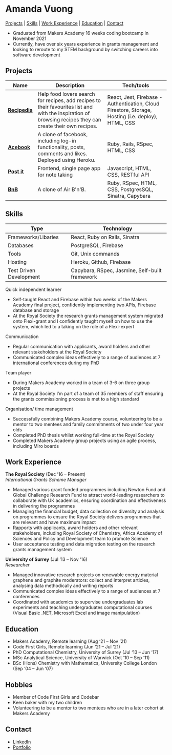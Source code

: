 # Amanda Vuong 

[Projects](https://github.com/mandyvuong/CV#Projects) | [Skills](https://github.com/mandyvuong/CV#Skills) | [Work Experience](https://github.com/mandyvuong/CV#Work-Experience) | [Education](https://github.com/mandyvuong/CV#Education) | [Contact](https://github.com/mandyvuong/CV#Contact)

- Graduated from Makers Academy 16 weeks coding bootcamp in November 2021
- Currently, have over six years experience in grants management and looking to reroute to my STEM background by switching careers into software development

## Projects

| Name                                                                  | Description                                                                                                                                               | Tech/tools                                                                                         |
| --------------------------------------------------------------------- | --------------------------------------------------------------------------------------------------------------------------------------------------------- | -------------------------------------------------------------------------------------------------- |
| **[Recipedia](https://github.com/mandyvuong/Recipedia)**              | Help food lovers search for recipes, add recipes to their favourites list and with the inspiration of browsing recipes they can create their own recipes. | React, Jest, Firebase - Authentication, Cloud Firestore, Storage, Hosting (i.e. deploy), HTML, CSS |
| **[Acebook](https://github.com/mandyvuong/acebook-all-css-no-style)** | A clone of facebook, including log-in functionality, posts, comments and likes. Deployed using Heroku.                                                    | Ruby, Rails, RSpec, HTML, CSS                                                                      |
| **[Post it](https://github.com/mandyvuong/notes_app)**                | Frontend, single page app for note taking                                                                                                                 | Javascript, HTML, CSS, RESTful API                                                                 |
| **[BnB](https://github.com/mandyvuong/makers-bnb)**                   | A clone of Air B'n'B.                                                                                                                                     | Ruby, RSpec, HTML, CSS, PostgresSQL, Sinatra, Capybara                                             |

## Skills

| Type                    | Technology                                     |
| ----------------------- | ---------------------------------------------- |
| Frameworks/Libaries     | React, Ruby on Rails, Sinatra                  |
| Databases               | PostgreSQL, Firebase                           |
| Tools                   | Git, Unix commands                             |
| Hosting                 | Heroku, Github, Firebase                       |
| Test Driven Development | Capybara, RSpec, Jasmine, Self-built framework |

Quick independent learner
- Self-taught React and Firebase within two weeks of the Makers Academy final project, confidently implementing two APIs, Firebase database and storage 
- At the Royal Society the research grants management system migrated onto Flexi-grant and I confidently taught myself on how to use the system, which led to a taking on the role of a Flexi-expert

Communication
- Regular communication with applicants, award holders and other relevant stakeholders at the Royal Society
- Communicated complex ideas effectively to a range of audiences at 7 international conferences during my PhD

Team player
- During Makers Academy worked in a team of 3-6 on three group projects
- At the Royal Society I’m part of a team of 35 members of staff ensuring the grants commissioning process is met to a high standard

Organisation/ time management
- Successfully combining Makers Academy course, volunteering to be a mentor to two mentees and family commitments of two under four year olds
- Completed PhD thesis whilst working full-time at the Royal Society
- Completed Makers Academy group projects using an agile process, including Miro boards

## Work Experience

**The Royal Society** (Dec ’16 – Present)  
_International Grants Scheme Manager_

- Managed various grant funded programmes including Newton Fund and Global Challenge Research Fund to attract world-leading researchers to collaborate with UK academics, ensuring coordination and effectiveness in delivering the programmes
- Managing the financial budget, data collection on diversity and analysis on programmes to ensure the Royal Society delivers programmes that are relevant and have maximum impact
- Rapports with applicants, award holders and other relevant stakeholders, including Royal Society of Chemistry, Africa Academy of Sciences and Policy and Development team to promote Science
- User acceptance testing and data migration testing on the research grants management system

**University of Surrey** (Jul ’13 – Nov ‘16)  
_Researcher_

- Managed innovative research projects on renewable energy material graphene and graphite moderators: collect and interpret articles, analysing data methodically and writing reports
- Communicated complex ideas effectively to a range of audiences at 7 conferences
- Coordinated with academics to supervise undergraduates lab experiments and teaching undergraduates computational courses (Visual Basic .NET, Microsoft Excel and image manipulation)

## Education

- Makers Academy, Remote learning (Aug ‘21 – Nov ‘21)
- Code First Girls, Remote learning (Jun ‘21 – Jul ‘21)
- PhD Computational Chemistry, University of Surrey (Jul ‘13 – Jun ‘17)
- MSc Analytical Science, University of Warwick (Oct ‘10 – Sep ‘11)
- BSc (Hons) Chemistry with Mathematics, University College London (Sep ‘04 – Jun ‘07)

## Hobbies

- Member of Code First Girls and Codebar
- Keen baker with my two children
- Volunteering to be a mentor to two mentees who are in a later cohort at Makers Academy

## Contact

- [LinkedIn](www.linkedin.com/in/amanda-vuong)
- [Portfolio](https://mandyvuong.github.io/portfolio/)
